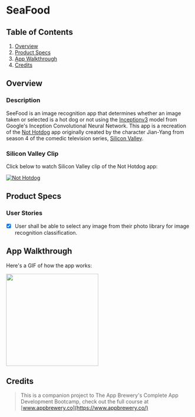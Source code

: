 # SeaFood

## Table of Contents
1. [Overview](#Overview)
2. [Product Specs](#Product-Specs)
3. [App Walkthrough](#App-Walkthrough)
4. [Credits](#Credits)

## Overview
### Description

SeeFood is an image recognition app that determines whether an image taken or selected is a hot dog or not using the [Inceptionv3](https://github.com/tensorflow/models/tree/master/research/inception) model from Google's Inception Convolutional Neural Network. This app is a recreation of the [Not Hotdog](https://apps.apple.com/us/app/not-hotdog/id1212457521) app originally created by the character Jian-Yang from season 4 of the comedic television series, [Silicon Valley](https://en.wikipedia.org/wiki/Silicon_Valley_(TV_series)#Cast_and_characters).

### Silicon Valley Clip

Click below to watch Silicon Valley clip of the Not Hotdog app:

[![Not Hotdog](http://img.youtube.com/vi/ACmydtFDTGs/0.jpg)](https://www.youtube.com/watch?v=ACmydtFDTGs)

## Product Specs
### User Stories

- [X] User shall be able to select any image from their photo library for image recognition classification.

## App Walkthrough

Here's a GIF of how the app works:

<img src="https://user-images.githubusercontent.com/35745973/81493061-fa71f500-9251-11ea-8c4c-be034f64f3b4.gif" width=250><br>

## Credits

>This is a companion project to The App Brewery's Complete App Development Bootcamp, check out the full course at [www.appbrewery.co](https://www.appbrewery.co/)
